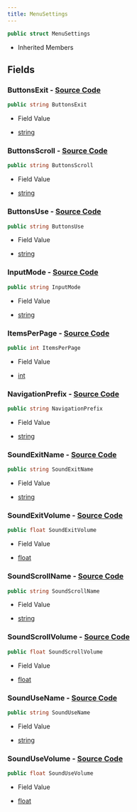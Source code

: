 ```yaml
---
title: MenuSettings
---
```


```csharp
public struct MenuSettings
```

- Inherited Members

## Fields

### **ButtonsExit** - [Source Code](https://github.com/swiftly-solution/swiftlys2/blob/main/managed/src/SwiftlyS2.Shared/Modules/Menus/IMenuManager.cs#L12)

```csharp
public string ButtonsExit
```

- Field Value

- [string](https://learn.microsoft.com/dotnet/api/system.string)

### **ButtonsScroll** - [Source Code](https://github.com/swiftly-solution/swiftlys2/blob/main/managed/src/SwiftlyS2.Shared/Modules/Menus/IMenuManager.cs#L11)

```csharp
public string ButtonsScroll
```

- Field Value

- [string](https://learn.microsoft.com/dotnet/api/system.string)

### **ButtonsUse** - [Source Code](https://github.com/swiftly-solution/swiftlys2/blob/main/managed/src/SwiftlyS2.Shared/Modules/Menus/IMenuManager.cs#L10)

```csharp
public string ButtonsUse
```

- Field Value

- [string](https://learn.microsoft.com/dotnet/api/system.string)

### **InputMode** - [Source Code](https://github.com/swiftly-solution/swiftlys2/blob/main/managed/src/SwiftlyS2.Shared/Modules/Menus/IMenuManager.cs#L9)

```csharp
public string InputMode
```

- Field Value

- [string](https://learn.microsoft.com/dotnet/api/system.string)

### **ItemsPerPage** - [Source Code](https://github.com/swiftly-solution/swiftlys2/blob/main/managed/src/SwiftlyS2.Shared/Modules/Menus/IMenuManager.cs#L19)

```csharp
public int ItemsPerPage
```

- Field Value

- [int](https://learn.microsoft.com/dotnet/api/system.int32)

### **NavigationPrefix** - [Source Code](https://github.com/swiftly-solution/swiftlys2/blob/main/managed/src/SwiftlyS2.Shared/Modules/Menus/IMenuManager.cs#L8)

```csharp
public string NavigationPrefix
```

- Field Value

- [string](https://learn.microsoft.com/dotnet/api/system.string)

### **SoundExitName** - [Source Code](https://github.com/swiftly-solution/swiftlys2/blob/main/managed/src/SwiftlyS2.Shared/Modules/Menus/IMenuManager.cs#L17)

```csharp
public string SoundExitName
```

- Field Value

- [string](https://learn.microsoft.com/dotnet/api/system.string)

### **SoundExitVolume** - [Source Code](https://github.com/swiftly-solution/swiftlys2/blob/main/managed/src/SwiftlyS2.Shared/Modules/Menus/IMenuManager.cs#L18)

```csharp
public float SoundExitVolume
```

- Field Value

- [float](https://learn.microsoft.com/dotnet/api/system.single)

### **SoundScrollName** - [Source Code](https://github.com/swiftly-solution/swiftlys2/blob/main/managed/src/SwiftlyS2.Shared/Modules/Menus/IMenuManager.cs#L15)

```csharp
public string SoundScrollName
```

- Field Value

- [string](https://learn.microsoft.com/dotnet/api/system.string)

### **SoundScrollVolume** - [Source Code](https://github.com/swiftly-solution/swiftlys2/blob/main/managed/src/SwiftlyS2.Shared/Modules/Menus/IMenuManager.cs#L16)

```csharp
public float SoundScrollVolume
```

- Field Value

- [float](https://learn.microsoft.com/dotnet/api/system.single)

### **SoundUseName** - [Source Code](https://github.com/swiftly-solution/swiftlys2/blob/main/managed/src/SwiftlyS2.Shared/Modules/Menus/IMenuManager.cs#L13)

```csharp
public string SoundUseName
```

- Field Value

- [string](https://learn.microsoft.com/dotnet/api/system.string)

### **SoundUseVolume** - [Source Code](https://github.com/swiftly-solution/swiftlys2/blob/main/managed/src/SwiftlyS2.Shared/Modules/Menus/IMenuManager.cs#L14)

```csharp
public float SoundUseVolume
```

- Field Value

- [float](https://learn.microsoft.com/dotnet/api/system.single)

